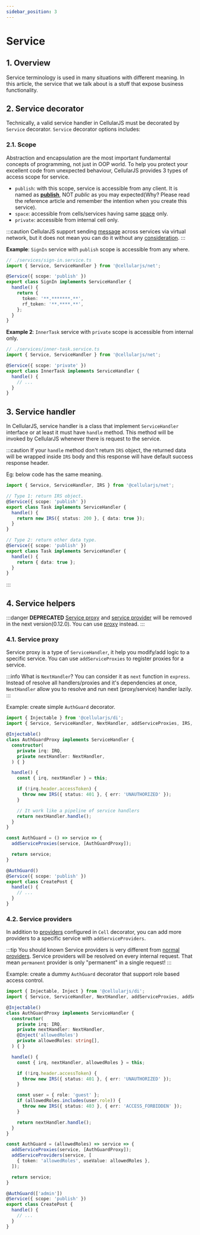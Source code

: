 ```yaml
---
sidebar_position: 3
---
```


# Service
## 1. Overview
Service terminology is used in many situations with different meaning. In this article, the service that we talk about is a stuff that expose business functionality.

## 2. Service decorator
Technically, a valid service handler in CellularJS must be decorated by `Service` decorator. `Service` decorator options includes:

### 2.1. Scope
Abstraction and encapsulation are the most important fundamental concepts of programming, not just in OOP world. To help you protect your excellent code from unexpected behaviour, CellularJS provides 3 types of access scope for service.
- `publish`: with this scope, service is accessible from any client. It is named as [**publish**](https://martinfowler.com/ieeeSoftware/published.pdf), NOT *public* as you may expected(Why? Please read the reference article and remember the intention when you create this service).
- `space`: accessible from cells/services having same [space](/docs/foundation/net/virtual-network#12-space) only.
- `private`: accessible from internal cell only.

:::caution
CellularJS support sending [message](/docs/foundation/net/internal-message) across services via virtual network, but it does not mean you can do it without any [consideration](#).
:::

**Example**: `SignIn` service with `publish` scope is accessible from any where.
```ts {4}
// ./services/sign-in.service.ts
import { Service, ServiceHandler } from '@cellularjs/net';

@Service({ scope: 'publish' })
export class SignIn implements ServiceHandler {
  handle() {
    return {
      token: '**.*******.**',
      rf_token: '**.****.**',
    };
  }
}
```

**Example 2**: `InnerTask` service with `private` scope is accessible from internal only.
```ts {4}
// ./services/inner-task.service.ts
import { Service, ServiceHandler } from '@cellularjs/net';

@Service({ scope: 'private' })
export class InnerTask implements ServiceHandler {
  handle() {
    // ...
  }
}
```

## 3. Service handler
In CellularJS, service handler is a class that implement `ServiceHandler` interface or at least it must have `handle` method. This method will be invoked by CellularJS whenever there is request to the service.

:::caution
If your `handle` method don't return `IRS` object, the returned data will be wrapped inside `IRS` body and this response will have default success response header.

Eg: below code has the same meaning. 
```ts {7,15}
import { Service, ServiceHandler, IRS } from '@cellularjs/net';

// Type 1: return IRS object.
@Service({ scope: 'publish' })
export class Task implements ServiceHandler {
  handle() {
    return new IRS({ status: 200 }, { data: true });
  }
}

// Type 2: return other data type.
@Service({ scope: 'publish' })
export class Task implements ServiceHandler {
  handle() {
    return { data: true };
  }
}
```
:::

## 4. Service helpers
:::danger __DEPRECATED__
[Service proxy](/docs/foundation/net/service#41-service-proxy) and [service provider](/docs/foundation/net/service#42-service-providers) will be removed in the next version(0.12.0). You can use [proxy](/docs/foundation/dependency-injection/basic-usage#3-proxy) instead.
:::

### 4.1. Service proxy
Service proxy is a type of `ServiceHandler`, it help you modify/add logic to a specific service. You can use `addServiceProxies` to register proxies for a service.

:::info What is `NextHandler`?
You can consider it as `next` function in `express`.
Instead of resolve all handlers/proxies and it's dependencies at once, `NextHandler` allow you to resolve and run next (proxy/service) handler lazily.
:::

Example: create simple `AuthGuard` decorator.
```ts {24}
import { Injectable } from '@cellularjs/di';
import { Service, ServiceHandler, NextHandler, addServiceProxies, IRS, IRQ } from '@cellularjs/net';

@Injectable()
class AuthGuardProxy implements ServiceHandler {
  constructor(
    private irq: IRQ,
    private nextHandler: NextHandler,
  ) { }

  handle() {
    const { irq, nextHandler } = this;

    if (!irq.header.accessToken) {
      throw new IRS({ status: 401 }, { err: 'UNAUTHORIZED' });
    }

    // It work like a pipeline of service handlers
    return nextHandler.handle();
  }
}

const AuthGuard = () => service => {
  addServiceProxies(service, [AuthGuardProxy]);

  return service;
}

@AuthGuard()
@Service({ scope: 'publish' })
export class CreatePost {
  handle() {
    // ...
  }
}
```

### 4.2. Service providers
In addition to [providers](/docs/foundation/net/cell#21-providers) configured in `Cell` decorator, you can add more providers to a specific service with `addServiceProviders`.

:::tip You should known
Service providers is very different from [normal providers](/docs/foundation/net/cell#21-providers). Service providers will be resolved on every internal request. That mean `permanent` provider is only "permanent" in a single request!
:::

Example: create a dummy `AuthGuard` decorator that support role based access control.

```ts {31-33}
import { Injectable, Inject } from '@cellularjs/di';
import { Service, ServiceHandler, NextHandler, addServiceProxies, addServiceProviders, IRS, IRQ } from '@cellularjs/net';

@Injectable()
class AuthGuardProxy implements ServiceHandler {
  constructor(
    private irq: IRQ,
    private nextHandler: NextHandler,
    @Inject('allowedRoles')
    private allowedRoles: string[],
  ) { }

  handle() {
    const { irq, nextHandler, allowedRoles } = this;

    if (!irq.header.accessToken) {
      throw new IRS({ status: 401 }, { err: 'UNAUTHORIZED' });
    }

    const user = { role: 'guest' };
    if (allowedRoles.includes(user.role)) {
      throw new IRS({ status: 403 }, { err: 'ACCESS_FORBIDDEN' });
    }

    return nextHandler.handle();
  }
}

const AuthGuard = (allowedRoles) => service => {
  addServiceProxies(service, [AuthGuardProxy]);
  addServiceProviders(service, [
    { token: 'allowedRoles', useValue: allowedRoles },
  ]);

  return service;
}

@AuthGuard(['admin'])
@Service({ scope: 'publish' })
export class CreatePost {
  handle() {
    // ...
  }
}
```
